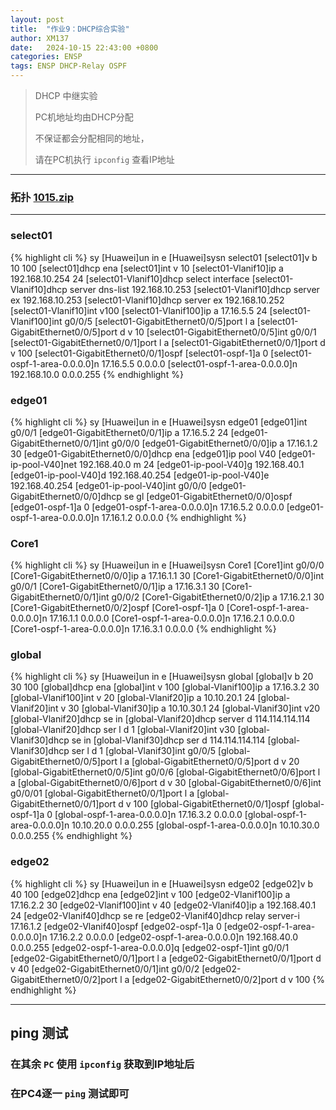 ```yaml
---
layout: post
title:  "作业9：DHCP综合实验"
author: XM137
date:   2024-10-15 22:43:00 +0800
categories: ENSP
tags: ENSP DHCP-Relay OSPF
---
```


> DHCP 中继实验
> 
> PC机地址均由DHCP分配
> 
> 不保证都会分配相同的地址，
> 
> 请在PC机执行 `ipconfig` 查看IP地址
> 

---

### 拓扑 **[1015.zip](/assets/ENSP/20241015/1015.zip)**

---

### select01
{% highlight cli %}
<Huawei>sy
[Huawei]un in e
[Huawei]sysn select01
[select01]v b 10 100
[select01]dhcp ena
[select01]int v 10
[select01-Vlanif10]ip a 192.168.10.254 24
[select01-Vlanif10]dhcp select interface 
[select01-Vlanif10]dhcp server dns-list 192.168.10.253
[select01-Vlanif10]dhcp server ex 192.168.10.253
[select01-Vlanif10]dhcp server ex 192.168.10.252
[select01-Vlanif10]int v100
[select01-Vlanif100]ip a 17.16.5.5 24
[select01-Vlanif100]int g0/0/5
[select01-GigabitEthernet0/0/5]port l a
[select01-GigabitEthernet0/0/5]port d v 10
[select01-GigabitEthernet0/0/5]int g0/0/1
[select01-GigabitEthernet0/0/1]port l a
[select01-GigabitEthernet0/0/1]port d v 100
[select01-GigabitEthernet0/0/1]ospf
[select01-ospf-1]a 0
[select01-ospf-1-area-0.0.0.0]n 17.16.5.5 0.0.0.0
[select01-ospf-1-area-0.0.0.0]n 192.168.10.0 0.0.0.255
{% endhighlight %}


### edge01
{% highlight cli %}
<Huawei>sy
[Huawei]un in e
[Huawei]sysn edge01
[edge01]int g0/0/1
[edge01-GigabitEthernet0/0/1]ip a 17.16.5.2 24
[edge01-GigabitEthernet0/0/1]int g0/0/0
[edge01-GigabitEthernet0/0/0]ip a 17.16.1.2 30
[edge01-GigabitEthernet0/0/0]dhcp ena
[edge01]ip pool V40
[edge01-ip-pool-V40]net 192.168.40.0 m 24
[edge01-ip-pool-V40]g 192.168.40.1 
[edge01-ip-pool-V40]d 192.168.40.254
[edge01-ip-pool-V40]e 192.168.40.254
[edge01-ip-pool-V40]int g0/0/0
[edge01-GigabitEthernet0/0/0]dhcp se gl
[edge01-GigabitEthernet0/0/0]ospf 
[edge01-ospf-1]a 0
[edge01-ospf-1-area-0.0.0.0]n 17.16.5.2 0.0.0.0
[edge01-ospf-1-area-0.0.0.0]n 17.16.1.2 0.0.0.0
{% endhighlight %}


### Core1
{% highlight cli %}
<Huawei>sy
[Huawei]un in e
[Huawei]sysn Core1
[Core1]int g0/0/0
[Core1-GigabitEthernet0/0/0]ip a 17.16.1.1 30
[Core1-GigabitEthernet0/0/0]int g0/0/1
[Core1-GigabitEthernet0/0/1]ip a 17.16.3.1 30
[Core1-GigabitEthernet0/0/1]int g0/0/2
[Core1-GigabitEthernet0/0/2]ip a 17.16.2.1 30
[Core1-GigabitEthernet0/0/2]ospf
[Core1-ospf-1]a 0
[Core1-ospf-1-area-0.0.0.0]n 17.16.1.1 0.0.0.0
[Core1-ospf-1-area-0.0.0.0]n 17.16.2.1 0.0.0.0
[Core1-ospf-1-area-0.0.0.0]n 17.16.3.1 0.0.0.0
{% endhighlight %}


### global
{% highlight cli %}
<Huawei>sy
[Huawei]un in e
[Huawei]sysn global
[global]v b 20 30 100
[global]dhcp ena
[global]int v 100
[global-Vlanif100]ip a 17.16.3.2 30
[global-Vlanif100]int v 20
[global-Vlanif20]ip a 10.10.20.1 24
[global-Vlanif20]int v 30
[global-Vlanif30]ip a 10.10.30.1 24
[global-Vlanif30]int v20
[global-Vlanif20]dhcp se in
[global-Vlanif20]dhcp server d 114.114.114.114
[global-Vlanif20]dhcp ser l d 1
[global-Vlanif20]int v30
[global-Vlanif30]dhcp se in
[global-Vlanif30]dhcp ser d 114.114.114.114
[global-Vlanif30]dhcp ser l d 1
[global-Vlanif30]int g0/0/5
[global-GigabitEthernet0/0/5]port l a
[global-GigabitEthernet0/0/5]port d v 20
[global-GigabitEthernet0/0/5]int g0/0/6
[global-GigabitEthernet0/0/6]port l a
[global-GigabitEthernet0/0/6]port d v 30
[global-GigabitEthernet0/0/6]int g0/0/01
[global-GigabitEthernet0/0/1]port l a
[global-GigabitEthernet0/0/1]port d v 100
[global-GigabitEthernet0/0/1]ospf 
[global-ospf-1]a 0
[global-ospf-1-area-0.0.0.0]n 17.16.3.2 0.0.0.0
[global-ospf-1-area-0.0.0.0]n 10.10.20.0 0.0.0.255
[global-ospf-1-area-0.0.0.0]n 10.10.30.0 0.0.0.255
{% endhighlight %}


### edge02
{% highlight cli %}
<Huawei>sy
[Huawei]un in e
[Huawei]sysn edge02
[edge02]v b 40 100
[edge02]dhcp ena
[edge02]int v 100
[edge02-Vlanif100]ip a 17.16.2.2 30
[edge02-Vlanif100]int v 40
[edge02-Vlanif40]ip a 192.168.40.1 24
[edge02-Vlanif40]dhcp se re
[edge02-Vlanif40]dhcp relay server-i 17.16.1.2
[edge02-Vlanif40]ospf
[edge02-ospf-1]a 0
[edge02-ospf-1-area-0.0.0.0]n 17.16.2.2 0.0.0.0
[edge02-ospf-1-area-0.0.0.0]n 192.168.40.0 0.0.0.255
[edge02-ospf-1-area-0.0.0.0]q
[edge02-ospf-1]int g0/0/1
[edge02-GigabitEthernet0/0/1]port l a
[edge02-GigabitEthernet0/0/1]port d v 40
[edge02-GigabitEthernet0/0/1]int g0/0/2
[edge02-GigabitEthernet0/0/2]port l a
[edge02-GigabitEthernet0/0/2]port d v 100
{% endhighlight %}

---

## ping 测试
### 在其余 `PC` 使用 `ipconfig` 获取到IP地址后
### 在PC4逐一 `ping` 测试即可
